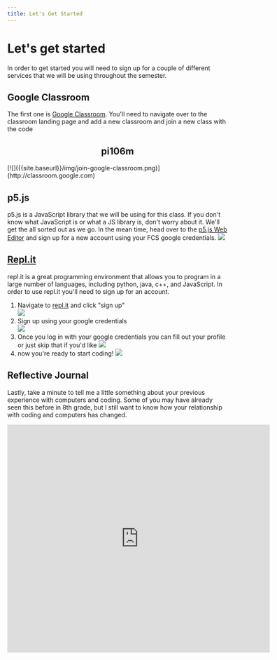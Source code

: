 ```yaml
---
title: Let's Get Started
---
```

# Let's get started

In order to get started you will need to sign up for a couple of different services that we will be using throughout the semester.
## Google Classroom
The first one is [Google Classroom](http://classroom.google.com). You'll need to navigate over to the classroom landing page and add a new classroom and join a new class with the code
<h2 style="text-align: center;"> pi106m </h2>
[![]({{site.baseurl}}/img/join-google-classroom.png)](http://classroom.google.com)

## p5.js
p5.js is a JavaScript library that we will be using for this class. If you don't know what JavaScript is or what a JS library is, don't worry about it. We'll get the all sorted out as we go. In the mean time, head over to the [p5.js Web Editor](http://alpha.editor.p5js.org/signup) and sign up for a new account using your FCS google credentials.
[![]({{site.baseurl}}/img/signup-for-p5js.png)](http://alpha.editor.p5js.org/signup)

## [Repl.it](http://www.repl.it)
repl.it is a great programming environment that allows you to program in a large number of languages, including python, java, c++, and JavaScript. In order to use repl.it you'll need to sign up for an account.

1. Navigate to [repl.it](http://www.repl.it) and click "sign up" <br> ![]({{site.baseurl}}/img/replit-signup/replit1.png)
2. Sign up using your google credentials <br> ![]({{site.baseurl}}/img/replit-signup/replit2.png)
3. Once you log in with your google credentials you can fill out your profile or just skip that if you'd like ![]({{site.baseurl}}/img/replit-signup/replit3.png)
4. now you're ready to start coding!
![]({{site.baseurl}}/img/replit-signup/replit5.png)

## Reflective Journal
Lastly, take a minute to tell me a little something about your previous experience with computers and coding. Some of you may have already seen this before in 8th grade, but I still want to know how your relationship with coding and computers has changed.
<iframe src="https://docs.google.com/forms/d/e/1FAIpQLSe2lwJSUII3sA34K1oSV23--1zmGNzt8fT5t7re55wSVcESjg/viewform?usp=pp_url&entry.1842924193=8th+CS+Rotation" width="600" height="520" frameborder="0" marginheight="0" marginwidth="0">Loading...</iframe>

